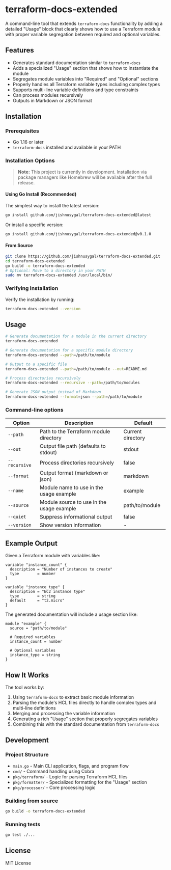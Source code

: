 # terraform-docs-extended

A command-line tool that extends `terraform-docs` functionality by adding a detailed "Usage" block that clearly shows how to use a Terraform module with proper variable segregation between required and optional variables.

## Features

- Generates standard documentation similar to `terraform-docs`
- Adds a specialized "Usage" section that shows how to instantiate the module
- Segregates module variables into "Required" and "Optional" sections
- Properly handles all Terraform variable types including complex types
- Supports multi-line variable definitions and type constraints
- Can process modules recursively
- Outputs in Markdown or JSON format

## Installation

### Prerequisites

- Go 1.16 or later
- `terraform-docs` installed and available in your PATH

### Installation Options

> **Note:** This project is currently in development. Installation via package managers like Homebrew will be available after the full release.

#### Using Go Install (Recommended)

The simplest way to install the latest version:

```bash
go install github.com/jishnusygal/terraform-docs-extended@latest
```

Or install a specific version:

```bash
go install github.com/jishnusygal/terraform-docs-extended@v0.1.0
```

#### From Source

```bash
git clone https://github.com/jishnusygal/terraform-docs-extended.git
cd terraform-docs-extended
go build -o terraform-docs-extended
# Optional: Move to a directory in your PATH
sudo mv terraform-docs-extended /usr/local/bin/
```

### Verifying Installation

Verify the installation by running:

```bash
terraform-docs-extended --version
```

## Usage

```bash
# Generate documentation for a module in the current directory
terraform-docs-extended

# Generate documentation for a specific module directory
terraform-docs-extended --path=/path/to/module

# Output to a specific file
terraform-docs-extended --path=/path/to/module --out=README.md

# Process directories recursively
terraform-docs-extended --recursive --path=/path/to/modules

# Generate JSON output instead of Markdown
terraform-docs-extended --format=json --path=/path/to/module
```

### Command-line options

| Option | Description | Default |
|--------|-------------|---------|
| `--path` | Path to the Terraform module directory | Current directory |
| `--out` | Output file path (defaults to stdout) | stdout |
| `--recursive` | Process directories recursively | false |
| `--format` | Output format (markdown or json) | markdown |
| `--name` | Module name to use in the usage example | example |
| `--source` | Module source to use in the usage example | path/to/module |
| `--quiet` | Suppress informational output | false |
| `--version` | Show version information | - |

## Example Output

Given a Terraform module with variables like:

```hcl
variable "instance_count" {
  description = "Number of instances to create"
  type        = number
}

variable "instance_type" {
  description = "EC2 instance type"
  type        = string
  default     = "t2.micro"
}
```

The generated documentation will include a usage section like:

```hcl
module "example" {
  source = "path/to/module"

  # Required variables
  instance_count = number

  # Optional variables
  instance_type = string
}
```

## How It Works

The tool works by:

1. Using `terraform-docs` to extract basic module information
2. Parsing the module's HCL files directly to handle complex types and multi-line definitions
3. Merging and processing the variable information
4. Generating a rich "Usage" section that properly segregates variables
5. Combining this with the standard documentation from `terraform-docs`

## Development

### Project Structure

- `main.go` - Main CLI application, flags, and program flow
- `cmd/` - Command handling using Cobra
- `pkg/terraform/` - Logic for parsing Terraform HCL files
- `pkg/formatter/` - Specialized formatting for the "Usage" section
- `pkg/processor/` - Core processing logic

### Building from source

```bash
go build -o terraform-docs-extended
```

### Running tests

```bash
go test ./...
```

## License

MIT License